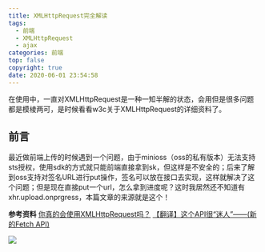 ```yaml
---
title: XMLHttpRequest完全解读
tags:
  - 前端
  - XMLHttpRequest
  - ajax
categories: 前端
top: false
copyright: true
date: 2020-06-01 23:54:58
---
```

在使用中，一直对XMLHttpRequest是一种一知半解的状态，会用但是很多问题都是模棱两可，是时候看看w3c关于XMLHttpRequest的详细资料了。
## 前言
最近做前端上传的时候遇到一个问题，由于minioss（oss的私有版本）无法支持sts授权，使用sdk的方式就只能前端直接拿到sk，但这样是不安全的；后来了解到oss支持对签名URL进行put操作，签名可以放在接口去实现，这样就解决了这个问题；但是现在直接put一个url，怎么拿到进度呢？这时我居然还不知道有xhr.upload.onprgress，本篇文章的来源就是这个！
<!--more-->

**参考资料**
[你真的会使用XMLHttpRequest吗？](https://segmentfault.com/a/1190000004322487)
[【翻译】这个API很“迷人”——(新的Fetch API)](https://www.w3ctech.com/topic/854)

![](http://static.zhyjor.com/wexin.png)